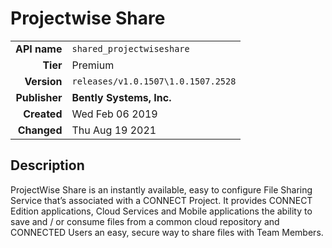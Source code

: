 # Projectwise Share
| | |
|-:|-|
|**API name**|`shared_projectwiseshare`|
|**Tier**|Premium|
|**Version**|`releases/v1.0.1507\1.0.1507.2528`|
|**Publisher**|**Bently Systems, Inc.**|
|**Created**|Wed Feb 06 2019|
|**Changed**|Thu Aug 19 2021|

## Description
ProjectWise Share is an instantly available, easy to configure File Sharing Service that’s associated with a CONNECT Project. It provides CONNECT Edition applications, Cloud Services and Mobile applications the ability to save and / or consume files from a common cloud repository and CONNECTED Users an easy, secure way to share files with Team Members.
